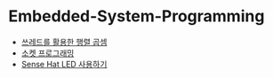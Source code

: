 # Embedded-System-Programming
   
* [쓰레드를 활용한 행렬 곱셈](Matrix-Multiplication-With-Multithreaded-Programming.md)
* [소켓 프로그래밍](Socket_Programming.md)
* [Sense Hat LED 사용하기](Sense_hat_LED.md)
